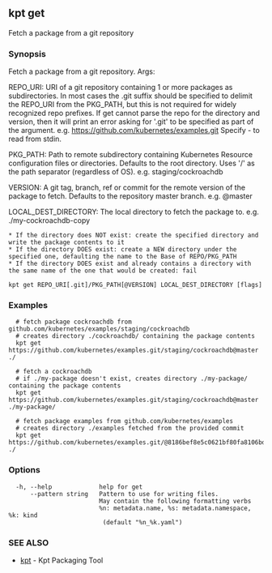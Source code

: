 ## kpt get

Fetch a package from a git repository

### Synopsis

Fetch a package from a git repository.
Args:

  REPO_URI:
    URI of a git repository containing 1 or more packages as subdirectories.
    In most cases the .git suffix should be specified to delimit the REPO_URI from the PKG_PATH,
    but this is not required for widely recognized repo prefixes.  If get cannot parse the repo
    for the directory and version, then it will print an error asking for '.git' to be specified
    as part of the argument.
    e.g. https://github.com/kubernetes/examples.git
    Specify - to read from stdin.

  PKG_PATH:
    Path to remote subdirectory containing Kubernetes Resource configuration files or directories.
    Defaults to the root directory.
    Uses '/' as the path separator (regardless of OS).
    e.g. staging/cockroachdb

  VERSION:
    A git tag, branch, ref or commit for the remote version of the package to fetch.
    Defaults to the repository master branch.
    e.g. @master

  LOCAL_DEST_DIRECTORY:
    The local directory to fetch the package to.
    e.g. ./my-cockroachdb-copy

    * If the directory does NOT exist: create the specified directory and write the package contents to it
    * If the directory DOES exist: create a NEW directory under the specified one, defaulting the name to the Base of REPO/PKG_PATH
    * If the directory DOES exist and already contains a directory with the same name of the one that would be created: fail

```
kpt get REPO_URI[.git]/PKG_PATH[@VERSION] LOCAL_DEST_DIRECTORY [flags]
```

### Examples

```
  # fetch package cockroachdb from github.com/kubernetes/examples/staging/cockroachdb
  # creates directory ./cockroachdb/ containing the package contents
  kpt get https://github.com/kubernetes/examples.git/staging/cockroachdb@master ./

  # fetch a cockroachdb
  # if ./my-package doesn't exist, creates directory ./my-package/ containing the package contents
  kpt get https://github.com/kubernetes/examples.git/staging/cockroachdb@master ./my-package/

  # fetch package examples from github.com/kubernetes/examples
  # creates directory ./examples fetched from the provided commit
  kpt get https://github.com/kubernetes/examples.git/@8186bef8e5c0621bf80fa8106bd595aae8b62884 ./
```

### Options

```
  -h, --help             help for get
      --pattern string   Pattern to use for writing files.  
                         May contain the following formatting verbs
                         %n: metadata.name, %s: metadata.namespace, %k: kind
                          (default "%n_%k.yaml")
```

### SEE ALSO

* [kpt](kpt.md)	 - Kpt Packaging Tool

